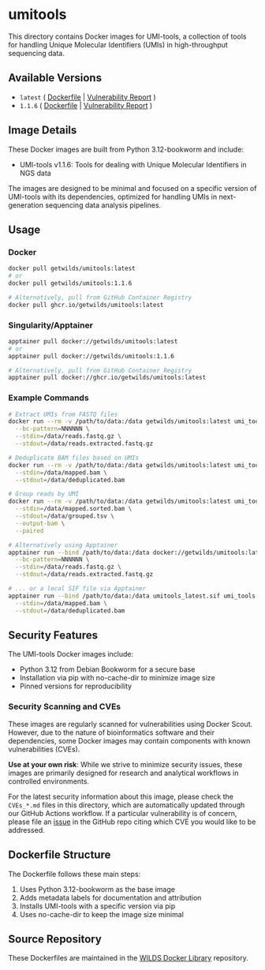 # umitools

This directory contains Docker images for UMI-tools, a collection of tools for handling Unique Molecular Identifiers (UMIs) in high-throughput sequencing data.

## Available Versions

- `latest` ( [Dockerfile](https://github.com/getwilds/wilds-docker-library/blob/main/umitools/Dockerfile_latest) | [Vulnerability Report](https://github.com/getwilds/wilds-docker-library/blob/main/umitools/CVEs_latest.md) )
- `1.1.6` ( [Dockerfile](https://github.com/getwilds/wilds-docker-library/blob/main/umitools/Dockerfile_1.1.6) | [Vulnerability Report](https://github.com/getwilds/wilds-docker-library/blob/main/umitools/CVEs_1.1.6.md) )

## Image Details

These Docker images are built from Python 3.12-bookworm and include:

- UMI-tools v1.1.6: Tools for dealing with Unique Molecular Identifiers in NGS data

The images are designed to be minimal and focused on a specific version of UMI-tools with its dependencies, optimized for handling UMIs in next-generation sequencing data analysis pipelines.

## Usage

### Docker

```bash
docker pull getwilds/umitools:latest
# or
docker pull getwilds/umitools:1.1.6

# Alternatively, pull from GitHub Container Registry
docker pull ghcr.io/getwilds/umitools:latest
```

### Singularity/Apptainer

```bash
apptainer pull docker://getwilds/umitools:latest
# or
apptainer pull docker://getwilds/umitools:1.1.6

# Alternatively, pull from GitHub Container Registry
apptainer pull docker://ghcr.io/getwilds/umitools:latest
```

### Example Commands

```bash
# Extract UMIs from FASTQ files
docker run --rm -v /path/to/data:/data getwilds/umitools:latest umi_tools extract \
  --bc-pattern=NNNNNN \
  --stdin=/data/reads.fastq.gz \
  --stdout=/data/reads.extracted.fastq.gz

# Deduplicate BAM files based on UMIs
docker run --rm -v /path/to/data:/data getwilds/umitools:latest umi_tools dedup \
  --stdin=/data/mapped.bam \
  --stdout=/data/deduplicated.bam

# Group reads by UMI
docker run --rm -v /path/to/data:/data getwilds/umitools:latest umi_tools group \
  --stdin=/data/mapped.sorted.bam \
  --stdout=/data/grouped.tsv \
  --output-bam \
  --paired

# Alternatively using Apptainer
apptainer run --bind /path/to/data:/data docker://getwilds/umitools:latest umi_tools extract \
  --bc-pattern=NNNNNN \
  --stdin=/data/reads.fastq.gz \
  --stdout=/data/reads.extracted.fastq.gz

# ... or a local SIF file via Apptainer
apptainer run --bind /path/to/data:/data umitools_latest.sif umi_tools dedup \
  --stdin=/data/mapped.bam \
  --stdout=/data/deduplicated.bam
```

## Security Features

The UMI-tools Docker images include:

- Python 3.12 from Debian Bookworm for a secure base
- Installation via pip with no-cache-dir to minimize image size
- Pinned versions for reproducibility

### Security Scanning and CVEs

These images are regularly scanned for vulnerabilities using Docker Scout. However, due to the nature of bioinformatics software and their dependencies, some Docker images may contain components with known vulnerabilities (CVEs).

**Use at your own risk**: While we strive to minimize security issues, these images are primarily designed for research and analytical workflows in controlled environments.

For the latest security information about this image, please check the `CVEs_*.md` files in this directory, which are automatically updated through our GitHub Actions workflow. If a particular vulnerability is of concern, please file an [issue](https://github.com/getwilds/wilds-docker-library/issues) in the GitHub repo citing which CVE you would like to be addressed.

## Dockerfile Structure

The Dockerfile follows these main steps:

1. Uses Python 3.12-bookworm as the base image
2. Adds metadata labels for documentation and attribution
3. Installs UMI-tools with a specific version via pip
4. Uses no-cache-dir to keep the image size minimal

## Source Repository

These Dockerfiles are maintained in the [WILDS Docker Library](https://github.com/getwilds/wilds-docker-library) repository.
